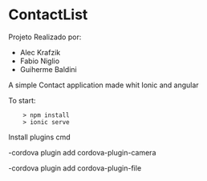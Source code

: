 # ContactList

Projeto Realizado por:
- Alec Krafzik
- Fabio Niglio
- Guiherme Baldini

A simple Contact application made whit Ionic and angular

To start:

```
	> npm install
	> ionic serve
```

Install plugins cmd

-cordova plugin add cordova-plugin-camera

-cordova plugin add cordova-plugin-file